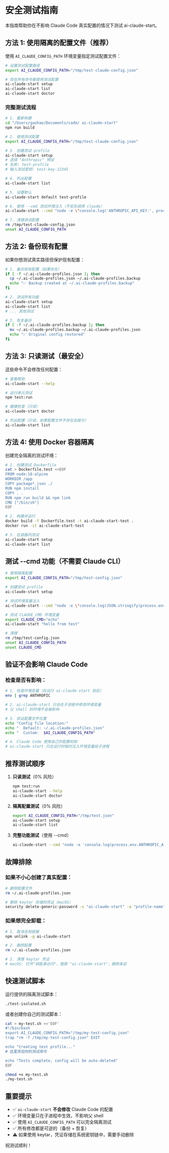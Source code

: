 # 安全测试指南

本指南帮助你在不影响 Claude Code 真实配置的情况下测试 ai-claude-start。

## 方法 1: 使用隔离的配置文件（推荐）

使用 `AI_CLAUDE_CONFIG_PATH` 环境变量指定测试配置文件：

```bash
# 设置测试配置路径
export AI_CLAUDE_CONFIG_PATH="/tmp/test-claude-config.json"

# 现在所有命令都使用测试配置
ai-claude-start setup
ai-claude-start list
ai-claude-start doctor
```

### 完整测试流程

```bash
# 1. 重新构建
cd "/Users/guohao/Documents/code/ ai-claude-start"
npm run build

# 2. 使用测试配置
export AI_CLAUDE_CONFIG_PATH="/tmp/test-claude-config.json"

# 3. 创建测试 profile
ai-claude-start setup
# 选择 "Anthropic" 预设
# 名称: test-profile
# 输入测试密钥: test-key-12345

# 4. 列出配置
ai-claude-start list

# 5. 设置默认
ai-claude-start default test-profile

# 6. 使用 --cmd 测试环境注入（不实际调用 claude）
ai-claude-start --cmd "node -e \"console.log('ANTHROPIC_API_KEY:', process.env.ANTHROPIC_API_KEY)\""

# 7. 清理测试配置
rm /tmp/test-claude-config.json
unset AI_CLAUDE_CONFIG_PATH
```

## 方法 2: 备份现有配置

如果你想测试真实路径但保护现有配置：

```bash
# 1. 备份现有配置（如果存在）
if [ -f ~/.ai-claude-profiles.json ]; then
  cp ~/.ai-claude-profiles.json ~/.ai-claude-profiles.backup
  echo "✅ Backup created at ~/.ai-claude-profiles.backup"
fi

# 2. 测试所有功能
ai-claude-start setup
ai-claude-start list
# ... 其他测试

# 3. 恢复备份
if [ -f ~/.ai-claude-profiles.backup ]; then
  mv ~/.ai-claude-profiles.backup ~/.ai-claude-profiles.json
  echo "✅ Original config restored"
fi
```

## 方法 3: 只读测试（最安全）

这些命令不会修改任何配置：

```bash
# 查看帮助
ai-claude-start --help

# 运行单元测试
npm test:run

# 健康检查（只读）
ai-claude-start doctor

# 列出配置（只读，如果配置文件不存在会提示）
ai-claude-start list
```

## 方法 4: 使用 Docker 容器隔离

创建完全隔离的测试环境：

```bash
# 1. 创建测试 Dockerfile
cat > Dockerfile.test <<EOF
FROM node:18-alpine
WORKDIR /app
COPY package*.json ./
RUN npm install
COPY . .
RUN npm run build && npm link
CMD ["/bin/sh"]
EOF

# 2. 构建并运行
docker build -f Dockerfile.test -t ai-claude-start-test .
docker run -it ai-claude-start-test

# 3. 在容器内测试
ai-claude-start setup
ai-claude-start list
```

## 测试 --cmd 功能（不需要 Claude CLI）

```bash
# 使用隔离配置
export AI_CLAUDE_CONFIG_PATH="/tmp/test-config.json"

# 创建测试 profile
ai-claude-start setup

# 测试环境变量注入
ai-claude-start --cmd "node -e \"console.log(JSON.stringify(process.env, null, 2))\" " | grep ANTHROPIC

# 测试 CLAUDE_CMD 环境变量
export CLAUDE_CMD="echo"
ai-claude-start "hello from test"

# 清理
rm /tmp/test-config.json
unset AI_CLAUDE_CONFIG_PATH
unset CLAUDE_CMD
```

## 验证不会影响 Claude Code

### 检查是否有影响：

```bash
# 1. 检查环境变量（在运行 ai-claude-start 前后）
env | grep ANTHROPIC

# 2. ai-claude-start 只会在子进程中修改环境变量
# 父 shell 的环境不会被影响

# 3. 验证配置文件位置
echo "Config file location:"
echo "  Default: ~/.ai-claude-profiles.json"
echo "  Custom:  $AI_CLAUDE_CONFIG_PATH"

# 4. Claude Code 使用自己的配置机制
# ai-claude-start 只在运行时临时注入环境变量给子进程
```

## 推荐测试顺序

1. **只读测试**（0% 风险）
   ```bash
   npm test:run
   ai-claude-start --help
   ai-claude-start doctor
   ```

2. **隔离配置测试**（0% 风险）
   ```bash
   export AI_CLAUDE_CONFIG_PATH="/tmp/test.json"
   ai-claude-start setup
   ai-claude-start list
   ```

3. **完整功能测试**（使用 --cmd）
   ```bash
   ai-claude-start --cmd "node -e 'console.log(process.env.ANTHROPIC_API_KEY)'"
   ```

## 故障排除

### 如果不小心创建了真实配置：

```bash
# 删除配置文件
rm ~/.ai-claude-profiles.json

# 删除 keytar 存储的凭证（macOS）
security delete-generic-password -s "ai-claude-start" -a "profile-name"
```

### 如果想完全卸载：

```bash
# 1. 取消全局链接
npm unlink -g ai-claude-start

# 2. 删除配置
rm ~/.ai-claude-profiles.json

# 3. 清理 keytar 凭证
# macOS: 打开"钥匙串访问"，搜索 "ai-claude-start"，删除条目
```

## 快速测试脚本

运行提供的隔离测试脚本：

```bash
./test-isolated.sh
```

或者创建你自己的测试脚本：

```bash
cat > my-test.sh <<'EOF'
#!/bin/bash
export AI_CLAUDE_CONFIG_PATH="/tmp/my-test-config.json"
trap "rm -f /tmp/my-test-config.json" EXIT

echo "Creating test profile..."
# 这里添加你的测试命令

echo "Tests complete, config will be auto-deleted"
EOF

chmod +x my-test.sh
./my-test.sh
```

## 重要提示

- ✅ `ai-claude-start` **不会修改** Claude Code 的配置
- ✅ 环境变量只在子进程中生效，不影响父 shell
- ✅ 使用 `AI_CLAUDE_CONFIG_PATH` 可以完全隔离测试
- ✅ 所有修改都是可逆的（备份 + 恢复）
- ⚠️ 如果使用 keytar，凭证存储在系统密钥链中，需要手动删除

祝测试顺利！
